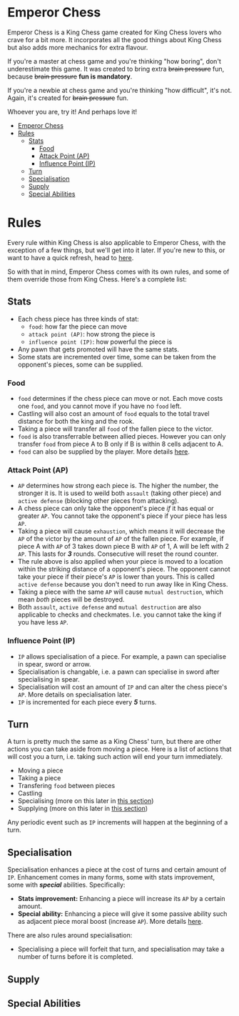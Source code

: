 # Emperor Chess
Emperor Chess is a King Chess game created for King Chess lovers who crave for a bit more. It incorporates all the good things about King Chess but also adds more mechanics for extra flavour.

If you're a master at chess game and you're thinking "how boring", don't underestimate this game. It was created to bring extra ~~brain pressure~~ fun, because ~~brain pressure~~ **fun is mandatory**.

If you're a newbie at chess game and you're thinking "how difficult", it's not. Again, it's created for ~~brain pressure~~ fun.

Whoever you are, try it! And perhaps love it!

- [Emperor Chess](#emperor-chess)
- [Rules](#rules)
  - [Stats](#stats)
    - [Food](#food)
    - [Attack Point (AP)](#attack-point-ap)
    - [Influence Point (IP)](#influence-point-ip)
  - [Turn](#turn)
  - [Specialisation](#specialisation)
  - [Supply](#supply)
  - [Special Abilities](#special-abilities)

# Rules
Every rule within King Chess is also applicable to Emperor Chess, with the exception of a few things, but we'll get into it later. If you're new to this, or want to have a quick refresh, head to [here](https://www.chessusa.com/chess-rules.html).

So with that in mind, Emperor Chess comes with its own rules, and some of them override those from King Chess. Here's a complete list:
## Stats
- Each chess piece has three kinds of stat:
  - `food`: how far the piece can move
  - `attack point (AP)`: how strong the piece is
  - `influence point (IP)`: how powerful the piece is
- Any pawn that gets promoted will have the same stats.
- Some stats are incremented over time, some can be taken from the opponent's pieces, some can be supplied.

### Food
- `food` determines if the chess piece can move or not. Each move costs one `food`, and you cannot move if you have no `food` left.
- Castling will also cost an amount of `food` equals to the total travel distance for both the king and the rook.
- Taking a piece will transfer all `food` of the fallen piece to the victor.
- `food` is also transferrable between allied pieces. However you can only transfer `food` from piece A to B only if B is within 8 cells adjacent to A.
- `food` can also be supplied by the player. More details [here](#supply).

### Attack Point (AP)
- `AP` determines how strong each piece is. The higher the number, the stronger it is. It is used to weild both `assault` (taking other piece) and `active defense` (blocking other pieces from attacking).
- A chess piece can only take the opponent's piece _if_ it has equal or greater `AP`. You cannot take the opponent's piece if your piece has less `AP`.
- Taking a piece will cause `exhaustion`, which means it will decrease the `AP` of the victor by the amount of `AP` of the fallen piece. For example, if piece A with `AP` of 3 takes down piece B with `AP` of 1, A will be left with 2 `AP`. This lasts for _**3**_ rounds. Consecutive will reset the round counter.
- The rule above is also applied when your piece is moved to a location within the striking distance of a opponent's piece. The opponent cannot take your piece if their piece's `AP` is lower than yours. This is called `active defense` because you don't need to run away like in King Chess.
- Taking a piece with the same `AP` will cause `mutual destruction`, which mean _both_ pieces will be destroyed.
- Both `assault`, `active defense` and `mutual destruction` are also applicable to checks and checkmates. I.e. you cannot take the king if you have less `AP`.

### Influence Point (IP)
- `IP` allows specialisation of a piece. For example, a pawn can specialise in spear, sword or arrow.
- Specialisation is changable, i.e. a pawn can specialise in sword after specialising in spear.
- Specialisation will cost an amount of `IP` and can alter the chess piece's `AP`. More details on specialisation later.
- `IP` is incremented for each piece every _**5**_ turns.

## Turn
A turn is pretty much the same as a King Chess' turn, but there are other actions you can take aside from moving a piece. Here is a list of actions that will cost you a turn, i.e. taking such action will end your turn immediately.

- Moving a piece
- Taking a piece
- Transfering `food` between pieces
- Castling
- Specialising (more on this later in [this section](#specialisation))
- Supplying (more on this later in [this section](#supply))

Any periodic event such as `IP` increments will happen at the beginning of a turn.

## Specialisation
Specialisation enhances a piece at the cost of turns and certain amount of `IP`. Enhancement comes in many forms, some with stats improvement, some with _**special**_ abilities. Specifically:
- **Stats improvement:** Enhancing a piece will increase its `AP` by a certain amount.
- **Special ability:** Enhancing a piece will give it some passive ability such as adjacent piece moral boost (increase `AP`). More details [here](#special-abilities).

There are also rules around specialisation:
- Specialising a piece will forfeit that turn, and specialisation may take a number of turns before it is completed.

## Supply

## Special Abilities
